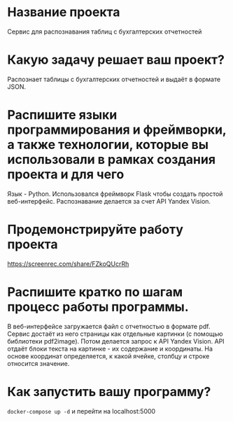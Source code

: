 # Название проекта

Сервис для распознавания таблиц с бухгалтерских отчетностей


# Какую задачу решает ваш проект?

Распознает таблицы с бухгалтерских отчетностей и выдаёт в формате JSON.


# Распишите языки программирования и фреймворки, а также технологии, которые вы использовали в рамках создания проекта и для чего

Язык - Python. Использовался фреймворк Flask чтобы создать простой веб-интерфейс. Распознавание делается за счет API Yandex Vision.


# Продемонстрируйте работу проекта 

https://screenrec.com/share/FZkoQUcrRh


# Распишите кратко по шагам процесс работы программы. 

В веб-интерфейсе загружается файл с отчетностью в формате pdf. Сервис достаёт из него страницы как отдельные картинки (с помощью библиотеки pdf2image). Потом делается запрос к API Yandex Vision. API отдаёт блоки текста на картинке - их содержание и координаты. На основе координат определяется, к какой ячейке, столбцу и строке относится значение. 


# Как запустить вашу программу?

`docker-compose up -d`
и перейти на localhost:5000


